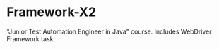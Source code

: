 # Framework-X2
"Junior Test Automation Engineer in Java" course. Includes WebDriver Framework task.

